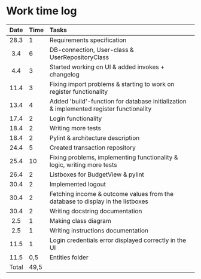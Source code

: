 # Work time log

| Date | Time | Tasks  |
| :----:|:-----| :-----|
| 28.3| 1    | Requirements specification |
| 3.4| 6    | DB-connection, User-class & UserRepositoryClass |
| 4.4| 3    | Started working on UI & added invokes + changelog |
| 11.4| 3    | Fixing import problems & starting to work on register functionality |
| 13.4| 4    | Added 'build'-function for database initialization & implemented register functionality |
| 17.4| 2    | Login functionality |
| 18.4| 2    | Writing more tests |
| 18.4| 2    | Pylint & architecture description |
| 24.4| 5    | Created transaction repository |
| 25.4| 10    | Fixing problems, implementing functionality & logic, writing more tests |
| 26.4| 2    | Listboxes for BudgetView & pylint |
| 30.4| 2    | Implemented logout |
| 30.4| 2    | Fetching income & outcome values from the database to display in the listboxes |
| 30.4| 2    | Writing docstring documentation |
| 2.5| 1    | Making class diagram |
| 2.5| 1    | Writing instructions documentation |
| 11.5| 1    | Login credentials error displayed correctly in the UI |
| 11.5| 0,5    | Entities folder|
| Total|49,5| |
